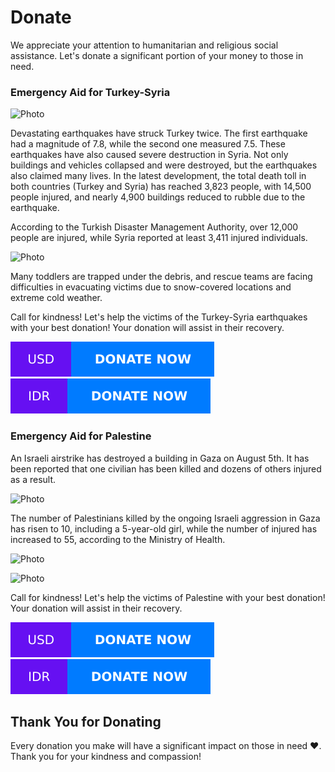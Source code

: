 # Donate
We appreciate your attention to humanitarian and religious social assistance. Let's donate a significant portion of your money to those in need.
### Emergency Aid for Turkey-Syria
![Photo](https://donasi.amanpalestin.id/wp-content/uploads/2023/02/photo_2023-02-07_09-43-34.jpg)

Devastating earthquakes have struck Turkey twice. The first earthquake had a magnitude of 7.8, while the second one measured 7.5. These earthquakes have also caused severe destruction in Syria. Not only buildings and vehicles collapsed and were destroyed, but the earthquakes also claimed many lives. In the latest development, the total death toll in both countries (Turkey and Syria) has reached 3,823 people, with 14,500 people injured, and nearly 4,900 buildings reduced to rubble due to the earthquake.

According to the Turkish Disaster Management Authority, over 12,000 people are injured, while Syria reported at least 3,411 injured individuals.

![Photo](https://donasi.amanpalestin.id/wp-content/uploads/2023/02/WhatsApp-Image-2023-02-07-at-09.06.16-2.jpeg)

Many toddlers are trapped under the debris, and rescue teams are facing difficulties in evacuating victims due to snow-covered locations and extreme cold weather.

Call for kindness! Let's help the victims of the Turkey-Syria earthquakes with your best donation! Your donation will assist in their recovery.

[![Donate](images/buttons/usd-donate.svg)](https://www.wfp.org/support-us/stories/turkiye-syria-earthquake)
[![Donate](images/buttons/idr-donate.svg)](https://donasi.amanpalestin.id/campaign/bantuan-darurat-turki-suriah)

### Emergency Aid for Palestine
An Israeli airstrike has destroyed a building in Gaza on August 5th. It has been reported that one civilian has been killed and dozens of others injured as a result.

![Photo](https://donasi.amanpalestin.id/wp-content/uploads/2022/08/photo_2022-08-06_06-05-08-3.jpg)

The number of Palestinians killed by the ongoing Israeli aggression in Gaza has risen to 10, including a 5-year-old girl, while the number of injured has increased to 55, according to the Ministry of Health.

![Photo](https://donasi.amanpalestin.id/wp-content/uploads/2022/08/photo_2022-08-06_06-40-53.jpg)

![Photo](https://donasi.amanpalestin.id/wp-content/uploads/2022/08/photo_2022-08-06_06-05-09-2.jpg)

Call for kindness! Let's help the victims of Palestine with your best donation! Your donation will assist in their recovery.

[![Donate](images/buttons/usd-donate.svg)](https://islamic-relief.org/appeals/palestine-emergency-appeal)
[![Donate](images/buttons/idr-donate.svg)](https://donasi.amanpalestin.id/campaign/bantuan-darurat-palestina)

## Thank You for Donating
Every donation you make will have a significant impact on those in need ❤️. Thank you for your kindness and compassion!